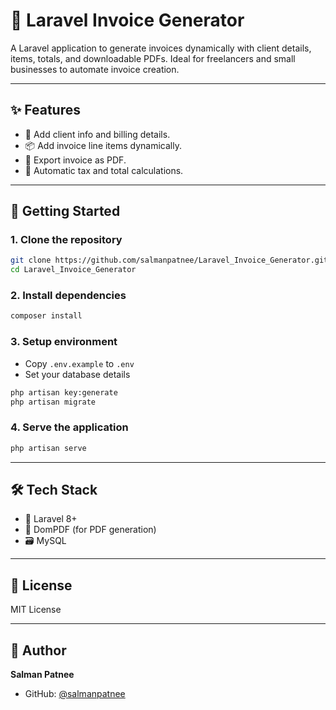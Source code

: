 
# 🧾 Laravel Invoice Generator

A Laravel application to generate invoices dynamically with client details, items, totals, and downloadable PDFs. Ideal for freelancers and small businesses to automate invoice creation.

---

## ✨ Features

- 🧍 Add client info and billing details.
- 📦 Add invoice line items dynamically.
- 📄 Export invoice as PDF.
- 🧾 Automatic tax and total calculations.

---

## 🚀 Getting Started

### 1. Clone the repository

```bash
git clone https://github.com/salmanpatnee/Laravel_Invoice_Generator.git
cd Laravel_Invoice_Generator
```

### 2. Install dependencies

```bash
composer install
```

### 3. Setup environment

- Copy `.env.example` to `.env`
- Set your database details

```bash
php artisan key:generate
php artisan migrate
```

### 4. Serve the application

```bash
php artisan serve
```

---

## 🛠️ Tech Stack

- 🧱 Laravel 8+
- 📄 DomPDF (for PDF generation)
- 🗃️ MySQL

---

## 📄 License

MIT License

---

## 👤 Author

**Salman Patnee**  
- GitHub: [@salmanpatnee](https://github.com/salmanpatnee)
